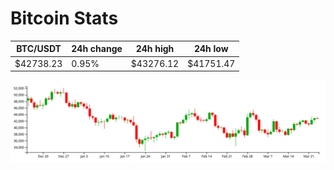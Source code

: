 # Bitcoin Stats

BTC/USDT|24h change|24h high|24h low|
|---|---|---|---|
|$42738.23|0.95%|$43276.12|$41751.47|

<img src="./chart.svg">
